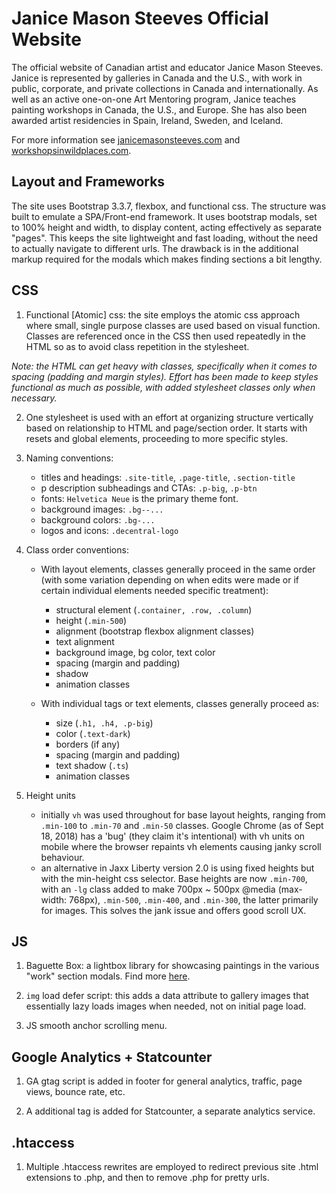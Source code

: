 # **Janice Mason Steeves Official Website**

The official website of Canadian artist and educator Janice Mason Steeves. Janice is represented by galleries in Canada and the U.S., with work in public, corporate, and private collections in Canada and internationally. As well as an active one-on-one Art Mentoring program, Janice teaches painting workshops in Canada, the U.S., and Europe. She has also been awarded artist residencies in Spain, Ireland, Sweden, and Iceland.

For more information see [janicemasonsteeves.com](http://janicemasonsteeves.com) and [workshopsinwildplaces.com](http://workshopsinwildplaces.com).

## **Layout and Frameworks**

The site uses Bootstrap 3.3.7, flexbox, and functional css. The structure was built to emulate a SPA/Front-end framework. It uses bootstrap modals, set to 100% height and width, to display content, acting effectively as separate "pages". This keeps the site lightweight and fast loading, without the need to actually navigate to different urls. The drawback is in the additional markup required for the modals which makes finding sections a bit lengthy. 

## **CSS**

1. Functional [Atomic] css: the site employs the atomic css approach where small, single purpose classes are used based on visual function. Classes are referenced once in the CSS then used repeatedly in the HTML so as to avoid class repetition in the stylesheet.

*Note: the HTML can get heavy with classes, specifically when it comes to spacing (padding and margin styles). Effort has been made to keep styles functional as much as possible, with added stylesheet classes only when necessary.*

2. One stylesheet is used with an effort at organizing structure vertically based on relationship to HTML and page/section order. It starts with resets and global elements, proceeding to more specific styles.

3. Naming conventions: 

    - titles and headings: `.site-title`, `.page-title`, `.section-title`
    - p description subheadings and CTAs: `.p-big`, `.p-btn`
    - fonts: `Helvetica Neue` is the primary theme font.
    - background images: `.bg--...`
    - background colors: `.bg-...`
    - logos and icons: `.decentral-logo`

4. Class order conventions:

    - With layout elements, classes generally proceed in the same order (with some variation depending on when edits were made or if certain individual elements needed specific treatment):
        - structural element (`.container, .row, .column`)
        - height (`.min-500`)
        - alignment (bootstrap flexbox alignment classes)
        - text alignment
        - background image, bg color, text color
        - spacing (margin and padding)
        - shadow
        - animation classes
        
    - With individual tags or text elements, classes generally proceed as:
        - size (`.h1, .h4, .p-big`)
        - color (`.text-dark`)
        - borders (if any)
        - spacing (margin and padding)
        - text shadow (`.ts`)
        - animation classes

5. Height units
    - initially `vh` was used throughout for base layout heights, ranging from `.min-100` to `.min-70` and `.min-50` classes. Google Chrome (as of Sept 18, 2018) has a 'bug' (they claim it's intentional) with vh units on mobile where the browser repaints vh elements causing janky scroll behaviour.
    - an alternative in Jaxx Liberty version 2.0 is using fixed heights but with the min-height css selector. Base heights are now `.min-700`, with an `-lg` class added to make 700px ~ 500px @media (max-width: 768px), `.min-500`, `.min-400`, and `.min-300`, the latter primarily for images. This solves the jank issue and offers good scroll UX.

## **JS**

1. Baguette Box: a lightbox library for showcasing paintings in the various "work" section modals. Find more [here](https://feimosi.github.io/baguetteBox.js/).

2. `img` load defer script: this adds a data attribute to gallery images that essentially lazy loads images when needed, not on initial page load. 

3. JS smooth anchor scrolling menu.

 ## **Google Analytics + Statcounter**
    
1. GA gtag script is added in footer for general analytics, traffic, page views, bounce rate, etc.

2. A additional tag is added for Statcounter, a separate analytics service.

## **.htaccess**

1. Multiple .htaccess rewrites are employed to redirect previous site .html extensions to .php, and then to remove .php for pretty urls.